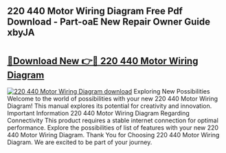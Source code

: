 ## 220 440 Motor Wiring Diagram Free Pdf Download - Part-oaE New Repair Owner Guide xbyJA

# <h2><a href="http://dfto6pn.blite.top/?on=220+440+Motor+Wiring+Diagram">🔗Download New 👉🔴 220 440 Motor Wiring Diagram</a></h2>

[![220 440 Motor Wiring Diagram download](https://i.imgur.com/lujVjoI.png)](http://dfto6pn.blite.top/?on=220+440+Motor+Wiring+Diagram)
Exploring New Possibilities Welcome to the world of possibilities with your new 220 440 Motor Wiring Diagram! This manual explores its potential for creativity and innovation. Important Information 220 440 Motor Wiring Diagram Regarding Connectivity This product requires a stable internet connection for optimal performance. Explore the possibilities of list of features with your new 220 440 Motor Wiring Diagram. Thank You for Choosing 220 440 Motor Wiring Diagram. We are excited to be part of your journey.
